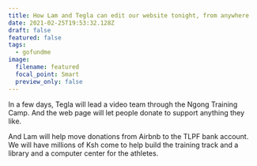 ```yaml
---
title: How Lam and Tegla can edit our website tonight, from anywhere
date: 2021-02-25T19:53:32.128Z
draft: false
featured: false
tags:
  - gofundme
image:
  filename: featured
  focal_point: Smart
  preview_only: false
---
```

In a few days, Tegla will lead a video team through the Ngong Training Camp.  And the web page will let people donate to support anything they like.

And Lam will help move donations from Airbnb to the TLPF bank account. We will have millions of Ksh come to help build the training track and a library and a computer center for the athletes.
